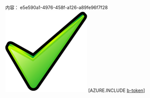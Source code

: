 内容： e5e590a1-4976-458f-a126-a89fe96f7f28![图像](36f314ed-20b4-461c-9d7b-365598a9e784.png)
[AZURE.INCLUDE [b-token](3d221a82-86c5-4641-89bf-8f5054bbbfe1.md)]
